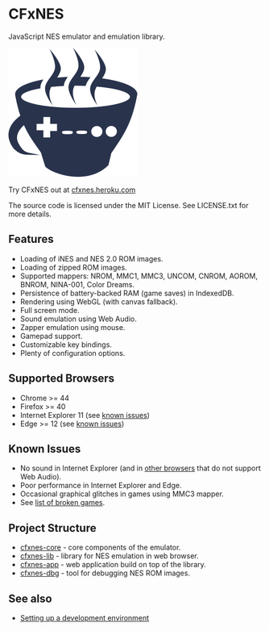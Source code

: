 # CFxNES

JavaScript NES emulator and emulation library.

![CFxNES logo](app/src/client/images/logo.png)

Try CFxNES out at [cfxnes.heroku.com](http://cfxnes.herokuapp.com)

The source code is licensed under the MIT License.
See LICENSE.txt for more details.

## Features

- Loading of iNES and NES 2.0 ROM images.
- Loading of zipped ROM images.
- Supported mappers: NROM, MMC1, MMC3, UNCOM, CNROM, AOROM, BNROM, NINA-001, Color Dreams.
- Persistence of battery-backed RAM (game saves) in IndexedDB.
- Rendering using WebGL (with canvas fallback).
- Full screen mode.
- Sound emulation using Web Audio.
- Zapper emulation using mouse.
- Gamepad support.
- Customizable key bindings.
- Plenty of configuration options.

## Supported Browsers

- Chrome >= 44
- Firefox >= 40
- Internet Explorer 11 (see [known issues](#user-content-known-issues))
- Edge >= 12 (see [known issues](#user-content-known-issues))

## Known Issues

- No sound in Internet Explorer (and in [other browsers](http://caniuse.com/#feat=audio-api) that do not support Web Audio).
- Poor performance in Internet Explorer and Edge.
- Occasional graphical glitches in games using MMC3 mapper.
- See [list of broken games](docs/broken-games.md).

## Project Structure

- [cfxnes-core](core) - core components of the emulator.
- [cfxnes-lib](lib) - library for NES emulation in web browser.
- [cfxnes-app](app) - web application build on top of the library.
- [cfxnes-dbg](dbg) - tool for debugging NES ROM images.

## See also

- [Setting up a development environment](docs/dev-environment.md)
